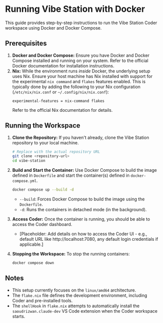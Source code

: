 # Running Vibe Station with Docker

This guide provides step-by-step instructions to run the Vibe Station Coder workspace using Docker and Docker Compose.

## Prerequisites

1.  **Docker and Docker Compose:** Ensure you have Docker and Docker Compose installed and running on your system. Refer to the official Docker documentation for installation instructions.
2.  **Nix:** While the environment runs *inside* Docker, the underlying setup uses Nix. Ensure your host machine has Nix installed with support for the experimental `nix command` and `flakes` features enabled. This is typically done by adding the following to your Nix configuration (`/etc/nix/nix.conf` or `~/.config/nix/nix.conf`):
    ```
    experimental-features = nix-command flakes
    ```
    Refer to the official Nix documentation for details.

## Running the Workspace

1.  **Clone the Repository:** If you haven't already, clone the Vibe Station repository to your local machine.
    ```bash
    # Replace with the actual repository URL
    git clone <repository-url>
    cd vibe-station
    ```
2.  **Build and Start the Container:** Use Docker Compose to build the image defined in `Dockerfile` and start the container(s) defined in `docker-compose.yml`.
    ```bash
    docker compose up --build -d
    ```
    *   `--build`: Forces Docker Compose to build the image using the `Dockerfile`.
    *   `-d`: Runs the containers in detached mode (in the background).

3.  **Access Coder:** Once the container is running, you should be able to access the Coder dashboard.
    *   [Placeholder: Add details on how to access the Coder UI - e.g., default URL like http://localhost:7080, any default login credentials if applicable.]

4.  **Stopping the Workspace:** To stop the running containers:
    ```bash
    docker compose down
    ```

## Notes

*   This setup currently focuses on the `linux/amd64` architecture.
*   The `flake.nix` file defines the development environment, including Coder and pre-installed tools.
*   The `shellHook` in `flake.nix` attempts to automatically install the `saoudrizwan.claude-dev` VS Code extension when the Coder workspace starts.
